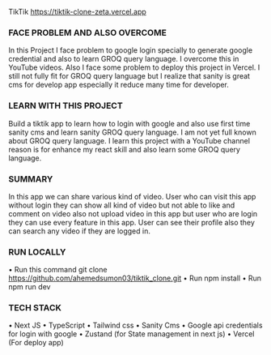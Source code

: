 TikTik
https://tiktik-clone-zeta.vercel.app
 

### FACE PROBLEM AND ALSO OVERCOME
In this Project I face problem to google login specially to generate google credential and also to learn GROQ query language. I overcome this in YouTube videos. Also I face some problem to deploy this project in Vercel. I still not fully fit for GROQ query language but I realize that sanity is great cms for develop app especially it reduce many time for developer.

### LEARN WITH THIS PROJECT
Build a tiktik app to learn how to login with google and also use first time sanity cms and learn sanity GROQ query language. I am not yet full known about GROQ query language. I learn this project with a YouTube channel reason is for enhance my react skill and also learn some GROQ query language.


### SUMMARY
In this app we can share various kind of video. User who can visit this app without login they can show all kind of video but not able to like and comment on video also not upload video in this app but user who are login they can use every feature in this app. User can see their profile also they can search any video if they are logged in.

### RUN LOCALLY
•	Run this command git clone https://github.com/ahemedsumon03/tiktik_clone.git
•	Run npm install
•	Run npm run dev

### TECH STACK
•	Next JS
•	TypeScript
•	Tailwind css
•	Sanity Cms
•	Google api credentials for login with google
•	Zustand (for State management in next js)
•	Vercel (For deploy app) 
